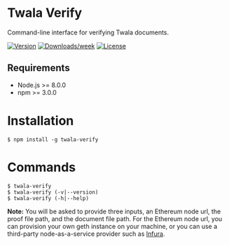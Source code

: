 # Twala Verify

Command-line interface for verifying Twala documents.

[![Version](https://img.shields.io/npm/v/@twala-io/twala-verify.svg)](https://npmjs.org/package/@twala-io/twala-verify)
[![Downloads/week](https://img.shields.io/npm/dw/@twala-io/twala-verify.svg)](https://npmjs.org/package/@twala-io/twala-verify)
[![License](https://img.shields.io/npm/l/@twala-io/twala-verify.svg)](https://github.com/twala-io/twala-verify/blob/master/package.json)

## Requirements

- Node.js >= 8.0.0
- npm >= 3.0.0

# Installation

```sh-session
$ npm install -g twala-verify
```

# Commands

```sh-session
$ twala-verify
$ twala-verify (-v|--version)
$ twala-verify (-h|--help)
```

**Note:**  You will be asked to provide three inputs, an Ethereum node url, the proof file path, and the document file path. For the Ethereum node url, you can provision your own geth instance on your machine, or you can use a third-party node-as-a-service provider such as [Infura](https://infura.io).
